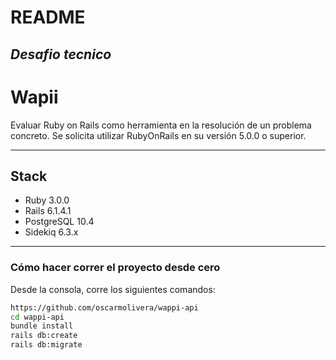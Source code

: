# README
## _Desafio tecnico_


# Wapii

Evaluar Ruby on Rails como herramienta en la resolución de un problema concreto.
Se solicita utilizar RubyOnRails en su versión 5.0.0 o superior.

---

## Stack

- Ruby 3.0.0
- Rails 6.1.4.1
- PostgreSQL 10.4
- Sidekiq 6.3.x

---

### Cómo hacer correr el proyecto desde cero

Desde la consola, corre los siguientes comandos:

```sh
https://github.com/oscarmolivera/wappi-api
cd wappi-api
bundle install
rails db:create
rails db:migrate
```
